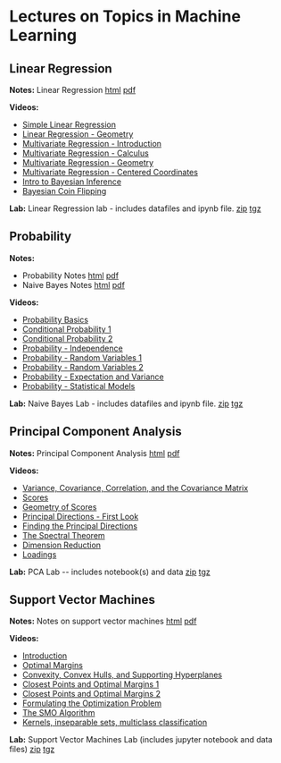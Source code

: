 # Lectures on Topics in Machine Learning

## Linear Regression

**Notes:** Linear Regression [html](https://jeremy9959.net/published_notes/notes/LR.html)  [pdf](https://jeremy9959.net/published_notes/notes/LR.pdf)

**Videos:**

- [Simple Linear Regression](https://www.youtube.com/watch?v=81pbJqQQa5M&list=PLHmPFY5Rz0RCWU4ra8aqBM7AvrGdPDOhR&index=1)
- [Linear Regression - Geometry](https://www.youtube.com/watch?v=55FFmKh4CXg&list=PLHmPFY5Rz0RCWU4ra8aqBM7AvrGdPDOhR&index=2)
- [Multivariate Regression - Introduction](https://www.youtube.com/watch?v=pqCEgpep_2w&list=PLHmPFY5Rz0RCWU4ra8aqBM7AvrGdPDOhR&index=3)
- [Multivariate Regression - Calculus](https://www.youtube.com/watch?v=_-HrPrkpsjY&list=PLHmPFY5Rz0RCWU4ra8aqBM7AvrGdPDOhR&index=4)
- [Multivariate Regression - Geometry](https://www.youtube.com/watch?v=E3hyjNeD9AA&list=PLHmPFY5Rz0RCWU4ra8aqBM7AvrGdPDOhR&index=5)
- [Multivariate Regression - Centered Coordinates](https://www.youtube.com/watch?v=mTasFUNob54&list=PLHmPFY5Rz0RCWU4ra8aqBM7AvrGdPDOhR&index=7)
- [Intro to Bayesian Inference](https://youtu.be/sk1elwY_Ggo)
- [Bayesian Coin Flipping](https://youtu.be/NHfQ_88y0CE)
	
**Lab:**  Linear Regression lab - includes datafiles and ipynb file. [zip](https://jeremy9959.net/published_notes/notes/RegressionLab.zip) [tgz](https://jeremy9959.net/published_notes/notes/RegressionLab.tgz)

## Probability

**Notes:** 

- Probability Notes [html](https://jeremy9959.net/published_notes/notes/Probability.html) [pdf](https://jeremy9959.net/published_notes/notes/Probability.pdf)
- Naive Bayes Notes [html](https://jeremy9959.net/published_notes/notes/NaiveBayes.html) [pdf](https://jeremy9959.net/published_notes/notes/NaiveBayes.pdf)

**Videos:**

- [Probability Basics](https://www.youtube.com/watch?v=7RH04w7dWp0&list=PLHmPFY5Rz0RDVDokDgADG9CfmBhwZLF9M&index=1)
- [Conditional Probability 1](https://www.youtube.com/watch?v=7RH04w7dWp0&list=PLHmPFY5Rz0RDVDokDgADG9CfmBhwZLF9M&index=2)
- [Conditional Probability 2](https://www.youtube.com/watch?v=7RH04w7dWp0&list=PLHmPFY5Rz0RDVDokDgADG9CfmBhwZLF9M&index=3)
- [Probability - Independence](https://www.youtube.com/watch?v=7RH04w7dWp0&list=PLHmPFY5Rz0RDVDokDgADG9CfmBhwZLF9M&index=4)
- [Probability - Random Variables 1](https://www.youtube.com/watch?v=7RH04w7dWp0&list=PLHmPFY5Rz0RDVDokDgADG9CfmBhwZLF9M&index=5)
- [Probability - Random Variables 2](https://www.youtube.com/watch?v=7RH04w7dWp0&list=PLHmPFY5Rz0RDVDokDgADG9CfmBhwZLF9M&index=6)
- [Probability - Expectation and Variance](https://www.youtube.com/watch?v=7RH04w7dWp0&list=PLHmPFY5Rz0RDVDokDgADG9CfmBhwZLF9M&index=7)
- [Probability - Statistical Models](https://www.youtube.com/watch?v=7RH04w7dWp0&list=PLHmPFY5Rz0RDVDokDgADG9CfmBhwZLF9M&index=8)

**Lab:** Naive Bayes Lab - includes datafiles and ipynb file. [zip](https://jeremy9959.net/published_notes/notes/naive_bayes.zip) [tgz](https://jeremy9959.net/published_notes/notes/naive_bayes.pdf)

## Principal Component Analysis

**Notes:** Principal Component Analysis [html](https://jeremy9959.net/published_notes/notes/PCA.html) [pdf](https://jeremy9959.net/published_notes/notes/PCA.pdf)

**Videos:**

- [Variance, Covariance, Correlation, and the Covariance Matrix](https://youtu.be/WrYCUQWO0NE)
- [Scores](https://youtu.be/rhr2Le7-OPM)
- [Geometry of Scores](https://youtu.be/TmIr5lg4i4k)
- [Principal Directions - First Look](https://youtu.be/ZydwxPG0_o8)
- [Finding the Principal Directions](https://youtu.be/x9Nu10WF6lg)
- [The Spectral Theorem](https://youtu.be/_vxLZ1M8xr8)
- [Dimension Reduction](https://youtu.be/tOWBQEQ9qpI)
- [Loadings](https://youtu.be/hdxPdIrfF2s)

**Lab:** PCA Lab -- includes notebook(s) and data [zip](https://jeremy9959.net/published_notes/notes/PCALab.zip) [tgz](https://jeremy9959.net/published_notes/notes/PCALab.tgz)

## Support Vector Machines

**Notes:** Notes on support vector machines [html](https://jeremy9959.net/published_notes/notes/SVMNotes.html) [pdf](https://jeremy9959.net/published_notes/notes/SVMNotes.pdf)

**Videos:**

  - [Introduction](https://youtu.be/-mFZChnwTdQ)
  - [Optimal Margins](https://youtu.be/VOCaNMTyCdQ)
  - [Convexity, Convex Hulls, and Supporting Hyperplanes](https://youtu.be/voOt3bv0Vng)
  - [Closest Points and Optimal Margins 1](https://youtu.be/N4APHjxTObs)
  - [Closest Points and Optimal Margins 2](https://youtu.be/DaF6PhZ6EaA)
  - [Formulating the Optimization Problem](https://youtu.be/BB2NwZsPvaI)
  - [The SMO Algorithm](https://youtu.be/xsuyqXwCXRk)
  - [Kernels, inseparable sets, multiclass classification](https://youtu.be/xsuyqXwCXRk)

**Lab:** Support Vector Machines Lab (includes jupyter notebook and data files) [zip](https://jeremy9959.net/published_notes/notes/SVMLab.zip) [tgz](https://jeremy9959.net/published_notes/notes/SVMLab.tgz)
